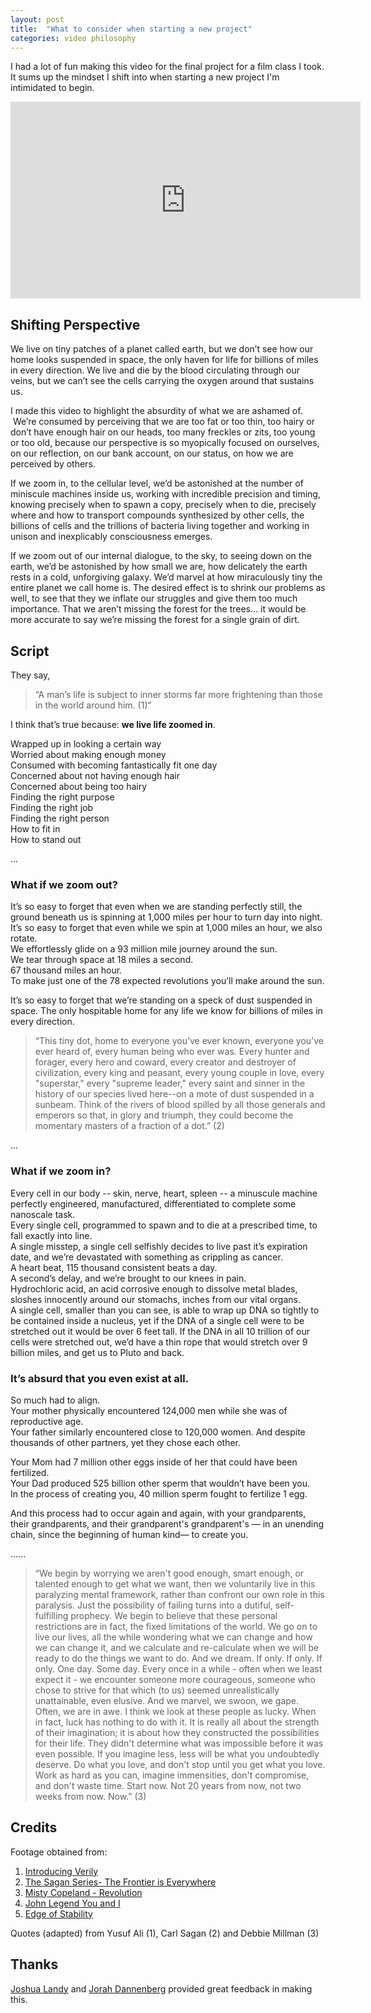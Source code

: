 ```yaml
---
layout: post
title:  "What to consider when starting a new project"
categories: video philosophy
---
```


I had a lot of fun making this video for the final project for a film class I took. It sums up the mindset I shift into when starting a new project I'm intimidated to begin.

<iframe width="560" height="315" src="https://www.youtube.com/embed/dFx77W_3jQo" frameborder="0" allowfullscreen></iframe>

## Shifting Perspective


 We live on tiny patches of a planet called earth, but we don’t see how our home looks suspended in space, the only haven for life for billions of miles in every direction. We live and die by the blood circulating through our veins, but we can’t see the cells carrying the oxygen around that sustains us.


I made this video to highlight the absurdity of what we are ashamed of.  We’re consumed by perceiving that we are too fat or too thin, too hairy or don’t have enough hair on our heads, too many freckles or zits, too young or too old, because our perspective is so myopically focused on ourselves, on our reflection, on our bank account, on our status, on how we are perceived by others.


If we zoom in, to the cellular level, we’d be astonished at the number of miniscule machines inside us, working with incredible precision and timing, knowing precisely when to spawn a copy, precisely when to die, precisely where and how to transport compounds synthesized by other cells, the billions of cells and the trillions of bacteria living together and working in unison and inexplicably consciousness emerges.


If we zoom out of our internal dialogue, to the sky, to seeing down on the earth, we’d be astonished by how small we are, how delicately the earth rests in a cold, unforgiving galaxy.
We’d marvel at how miraculously tiny the entire planet we call home is. The desired effect is to shrink our problems as well, to see that they we inflate our struggles and give them too much importance. That we aren’t missing the forest for the trees… it would be more accurate to say we’re missing the forest for a single grain of dirt.

## Script
They say,  

> “A man’s life is subject to inner storms far more frightening than those in the world around him. (1)”  

I think that’s true because: **we live life zoomed in**.  

Wrapped up in looking a certain way  
Worried about making enough money  
Consumed with becoming fantastically fit one day  
Concerned about not having enough hair  
Concerned about being too hairy  
Finding the right purpose  
Finding the right job  
Finding the right person  
How to fit in  
How to stand out  

...

### What if we zoom **out**?

It’s so easy to forget that even when we are standing perfectly still, the ground beneath us is spinning at 1,000 miles per hour to turn day into night.  
It’s so easy to forget that even while we spin at 1,000 miles an hour, we also rotate.  
We effortlessly glide on a 93 million mile journey around the sun.  
We tear through space at 18 miles a second.  
67 thousand miles an hour.  
To make just one of the 78 expected revolutions you’ll make around the sun.  

It’s so easy to forget that we’re standing on a speck of dust suspended in space. The only hospitable home for any life we know for billions of miles in every direction.    

> “This tiny dot, home to everyone you’ve ever known, everyone you’ve ever heard of,
every human being who ever was. Every hunter and forager, every hero and coward,
every creator and destroyer of civilization, every king and peasant, every young couple
in love, every "superstar," every "supreme leader," every saint and sinner in the history
of our species lived here--on a mote of dust suspended in a sunbeam. Think of the rivers of blood spilled by all those generals and emperors so that, in glory and triumph,
they could become the momentary masters of a fraction of a dot.” (2)

...

### What if we zoom **in**?

Every cell in our body -- skin, nerve, heart, spleen -- a minuscule machine perfectly engineered, manufactured, differentiated to complete some nanoscale task.  
Every single cell, programmed to spawn and to die at a prescribed time, to fall exactly into line.  
A single misstep, a single cell selfishly decides to live past it’s expiration date, and we’re devastated with something as crippling as cancer.  
A heart beat, 115 thousand consistent beats a day.  
A second’s delay, and we’re brought to our knees in pain.   
Hydrochloric acid, an acid corrosive enough to dissolve metal blades, sloshes
innocently around our stomachs, inches from our vital organs.  
A single cell, smaller than you can see, is able to wrap up DNA so tightly to be contained inside a nucleus, yet if the DNA of a single cell were to be stretched out it would be over 6 feet tall. If the DNA in all 10 trillion of our cells were stretched out, we’d have a thin rope that would stretch over 9 billion miles, and get us to Pluto and back.  

### It’s absurd that you even exist at all.  
So much had to align.  
Your mother physically encountered 124,000 men while she was of reproductive age.  
Your father similarly encountered close to 120,000 women. And despite thousands of other partners, yet they chose each other.  

Your Mom had 7 million other eggs inside of her that could have been fertilized.  
Your Dad produced 525 billion other sperm that wouldn’t have been you.  
In the process of creating you, 40 million sperm fought to fertilize 1 egg.  

And this process had to occur again and again, with your grandparents, their
grandparents, and their grandparent's grandparent's — in an unending chain, since the
beginning of human kind— to create you.  

......

> “We begin by worrying we aren't good enough, smart enough, or talented enough to get
what we want, then we voluntarily live in this paralyzing mental framework, rather than
confront our own role in this paralysis. Just the possibility of failing turns into a dutiful,
self-fulfilling prophecy. We begin to believe that these personal restrictions are in fact,
the fixed limitations of the world. We go on to live our lives, all the while wondering what
we can change and how we can change it, and we calculate and re-calculate when we
will be ready to do the things we want to do. And we dream. If only. If only. If only.
One day. Some day.
Every once in a while - often when we least expect it - we encounter someone more
courageous, someone who chose to strive for that which (to us) seemed unrealistically
unattainable, even elusive. And we marvel, we swoon, we gape. Often, we are in awe. I
think we look at these people as lucky. When in fact, luck has nothing to do with it. It is
really all about the strength of their imagination; it is about how they constructed the
possibilities for their life. They didn't determine what was impossible before it was even
possible.
If you imagine less, less will be what you undoubtedly deserve. Do what you love, and
don't stop until you get what you love. Work as hard as you can, imagine immensities,
don't compromise, and don't waste time. Start now. Not 20 years from now, not two
weeks from now. Now.” (3)

## Credits

Footage obtained from:  

1. [Introducing Verily](https://www.youtube.com/watch?v=Lyv0_GIGSbY)
2. [The Sagan Series- The Frontier is Everywhere](https://www.youtube.com/watch?v=oY59wZdCDo0)
3. [Misty Copeland - Revolution](https://www.youtube.com/watch?v=Pi3bc9lS3rg)
4. [John Legend You and I](https://www.youtube.com/watch?v=Pi3bc9lS3rg)
5. [Edge of Stability](https://vimeo.com/133202655)  

Quotes (adapted) from Yusuf Ali (1), Carl Sagan (2) and Debbie Millman (3)

## Thanks
[Joshua Landy](https://dlcl.stanford.edu/people/joshua-landy) and [Jorah Dannenberg](https://philosophy.stanford.edu/people/jorah-dannenberg) provided great feedback in making this.
